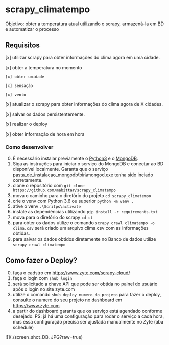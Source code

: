 # scrapy_climatempo

Objetivo: obter a temperatura atual utilizando o scrapy, armazená-la em BD e automatizar o processo

## Requisitos

 [x] utilizar scrapy para obter informações do clima agora em uma cidade.

 [x] obter a temperatura no momento

    [x] obter umidade

    [x] sensação 

    [x] vento

 [x] atualizar o scrapy para obter informações do clima agora de X cidades.

 [x] salvar os dados persistentemente.

 [x] realizar o deploy

 [x] obter informação de hora em hora

 ### Como desenvolver

  0. É necessário instalar previamente o [Python3](https://www.python.org/) e o [MongoDB](https://docs.mongodb.com/manual/tutorial/install-mongodb-on-windows/). 
  1. Siga as instruções para iniciar o serviço do MongoDB e conectar ao BD disponível localmente. Garanta que o serviço pasta_de_instalacao_mongodb\bin\mongod.exe tenha sido inciado corretamente.
  1. clone o repositório com `git clone https://github.com/mabittar/scrapy_climatempo`
  2. mova o caminho para o diretório do projeto `cd scrapy_climatempo`
  3. crie o venv com Python 3.6 ou superior `python -m venv .`
  4. ative o venv `.\Scritps\activate`
  5. instale as dependências utilizando `pip install -r requirements.txt`
  6. mova para o diretório do scrapy `cd ct`
  7. para obter os dados utilize o comando `scrapy crawl climatempo -o clima.csv` será criado um arquivo clima.csv com as informações obtidas.
  8. para salvar os dados obtidos diretamente no Banco de dados utilize `scrapy crawl climatempo`

  ## Como fazer o Deploy? 

  0. faça o cadstro em https://www.zyte.com/scrapy-cloud/
  1. faça o login com `shub login`
  2. será solicitado a chave API que pode ser obtida no painel do usuário após o login no site zyte.com
  3. utilize o comando `shub deploy numero_do_projeto` para fazer o deploy, consulte o numero do seu projeto no dashboard em https://www.zyte.com
  4. a partir do dashboard garanta que os serviço está agendado conforme desejado. PS: já há uma configuração para rodar o serviço a cada hora, mas essa configuração precisa ser ajustada manualmente no Zyte (aba schedule)

![](./screen_shot_DB. JPG?raw=true)
